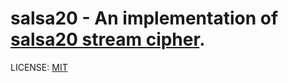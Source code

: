 # salsa20 - An implementation of [salsa20 stream cipher](http://cr.yp.to/salsa20.html).

LICENSE: [MIT](https://www.tldrlegal.com/l/mit)
